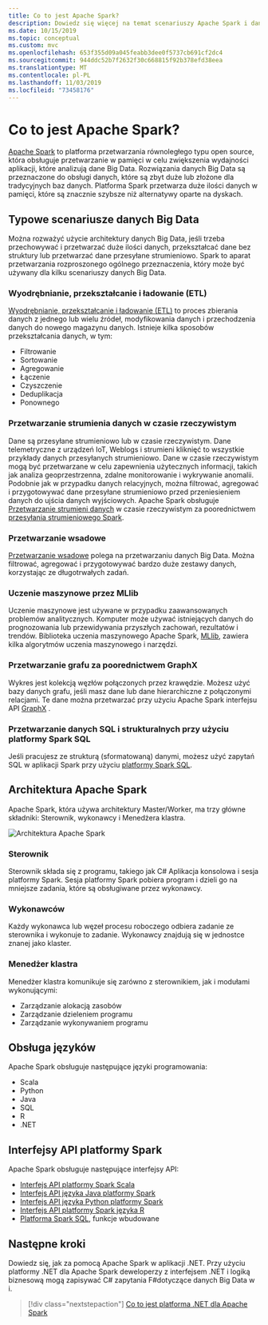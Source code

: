 ```yaml
---
title: Co to jest Apache Spark?
description: Dowiedz się więcej na temat scenariuszy Apache Spark i danych Big Data.
ms.date: 10/15/2019
ms.topic: conceptual
ms.custom: mvc
ms.openlocfilehash: 653f355d09a045feabb3dee0f5737cb691cf2dc4
ms.sourcegitcommit: 944ddc52b7f2632f30c668815f92b378efd38eea
ms.translationtype: MT
ms.contentlocale: pl-PL
ms.lasthandoff: 11/03/2019
ms.locfileid: "73458176"
---
```

# <a name="what-is-apache-spark"></a>Co to jest Apache Spark?

[Apache Spark](https://spark.apache.org/) to platforma przetwarzania równoległego typu open source, która obsługuje przetwarzanie w pamięci w celu zwiększenia wydajności aplikacji, które analizują dane Big Data. Rozwiązania danych Big Data są przeznaczone do obsługi danych, które są zbyt duże lub złożone dla tradycyjnych baz danych. Platforma Spark przetwarza duże ilości danych w pamięci, które są znacznie szybsze niż alternatywy oparte na dyskach.

## <a name="common-big-data-scenarios"></a>Typowe scenariusze danych Big Data

Można rozważyć użycie architektury danych Big Data, jeśli trzeba przechowywać i przetwarzać duże ilości danych, przekształcać dane bez struktury lub przetwarzać dane przesyłane strumieniowo. Spark to aparat przetwarzania rozproszonego ogólnego przeznaczenia, który może być używany dla kilku scenariuszy danych Big Data.

### <a name="extract-transform-and-load-etl"></a>Wyodrębnianie, przekształcanie i ładowanie (ETL)

[Wyodrębnianie, przekształcanie i ładowanie (ETL)](/azure/architecture/data-guide/relational-data/etl) to proces zbierania danych z jednego lub wielu źródeł, modyfikowania danych i przechodzenia danych do nowego magazynu danych. Istnieje kilka sposobów przekształcania danych, w tym:

* Filtrowanie
* Sortowanie
* Agregowanie
* Łączenie
* Czyszczenie
* Deduplikacja
* Ponownego

### <a name="real-time-data-stream-processing"></a>Przetwarzanie strumienia danych w czasie rzeczywistym

Dane są przesyłane strumieniowo lub w czasie rzeczywistym. Dane telemetryczne z urządzeń IoT, Weblogs i strumieni kliknięć to wszystkie przykłady danych przesyłanych strumieniowo. Dane w czasie rzeczywistym mogą być przetwarzane w celu zapewnienia użytecznych informacji, takich jak analiza geoprzestrzenna, zdalne monitorowanie i wykrywanie anomalii. Podobnie jak w przypadku danych relacyjnych, można filtrować, agregować i przygotowywać dane przesyłane strumieniowo przed przeniesieniem danych do ujścia danych wyjściowych. Apache Spark obsługuje [Przetwarzanie strumieni danych](/azure/architecture/data-guide/big-data/real-time-processing) w czasie rzeczywistym za poorednictwem [przesyłania strumieniowego Spark](https://spark.apache.org/streaming/).

### <a name="batch-processing"></a>Przetwarzanie wsadowe

[Przetwarzanie wsadowe](/azure/architecture/data-guide/big-data/batch-processing) polega na przetwarzaniu danych Big Data. Można filtrować, agregować i przygotowywać bardzo duże zestawy danych, korzystając ze długotrwałych zadań.

### <a name="machine-learning-through-mllib"></a>Uczenie maszynowe przez MLlib

Uczenie maszynowe jest używane w przypadku zaawansowanych problemów analitycznych. Komputer może używać istniejących danych do prognozowania lub przewidywania przyszłych zachowań, rezultatów i trendów. Biblioteka uczenia maszynowego Apache Spark, [MLlib](https://spark.apache.org/mllib/), zawiera kilka algorytmów uczenia maszynowego i narzędzi.

### <a name="graph-processing-through-graphx"></a>Przetwarzanie grafu za poorednictwem GraphX

Wykres jest kolekcją węzłów połączonych przez krawędzie. Możesz użyć bazy danych grafu, jeśli masz dane lub dane hierarchiczne z połączonymi relacjami. Te dane można przetwarzać przy użyciu Apache Spark interfejsu API [GraphX](https://spark.apache.org/graphx/) .

### <a name="sql-and-structured-data-processing-with-spark-sql"></a>Przetwarzanie danych SQL i strukturalnych przy użyciu platformy Spark SQL

Jeśli pracujesz ze strukturą (sformatowaną) danymi, możesz użyć zapytań SQL w aplikacji Spark przy użyciu [platformy Spark SQL](https://spark.apache.org/sql/).

## <a name="apache-spark-architecture"></a>Architektura Apache Spark

Apache Spark, która używa architektury Master/Worker, ma trzy główne składniki: Sterownik, wykonawcy i Menedżera klastra.

![Architektura Apache Spark](media/spark-architecture.png)

### <a name="driver"></a>Sterownik

Sterownik składa się z programu, takiego jak C# Aplikacja konsolowa i sesja platformy Spark. Sesja platformy Spark pobiera program i dzieli go na mniejsze zadania, które są obsługiwane przez wykonawcy.

### <a name="executors"></a>Wykonawców

Każdy wykonawca lub węzeł procesu roboczego odbiera zadanie ze sterownika i wykonuje to zadanie. Wykonawcy znajdują się w jednostce znanej jako klaster.

### <a name="cluster-manager"></a>Menedżer klastra

Menedżer klastra komunikuje się zarówno z sterownikiem, jak i modułami wykonującymi:

* Zarządzanie alokacją zasobów
* Zarządzanie dzieleniem programu
* Zarządzanie wykonywaniem programu

## <a name="language-support"></a>Obsługa języków

Apache Spark obsługuje następujące języki programowania:

* Scala
* Python
* Java
* SQL
* R
* .NET

## <a name="spark-apis"></a>Interfejsy API platformy Spark

Apache Spark obsługuje następujące interfejsy API:

* [Interfejs API platformy Spark Scala](https://spark.apache.org/docs/2.2.0/api/scala/index.html)
* [Interfejs API języka Java platformy Spark](https://spark.apache.org/docs/2.2.0/api/java/index.html)
* [Interfejs API języka Python platformy Spark](https://spark.apache.org/docs/2.2.0/api/python/index.html)
* [Interfejs API platformy Spark języka R](https://spark.apache.org/docs/2.2.0/api/R/index.html)
* [Platforma Spark SQL](https://spark.apache.org/docs/latest/api/sql/index.html), funkcje wbudowane

## <a name="next-steps"></a>Następne kroki

Dowiedz się, jak za pomocą Apache Spark w aplikacji .NET. Przy użyciu platformy .NET dla Apache Spark deweloperzy z interfejsem .NET i logiką biznesową mogą zapisywać C# zapytania F#dotyczące danych Big Data w i.
> [!div class="nextstepaction"]
> [Co to jest platforma .NET dla Apache Spark](what-is-apache-spark-dotnet.md)
